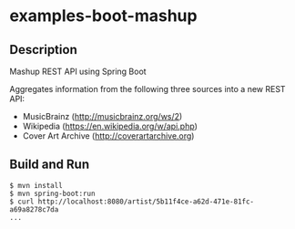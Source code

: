 # examples-boot-mashup

## Description
Mashup REST API using Spring Boot

Aggregates information from the following three sources into a new REST API:

* MusicBrainz (http://musicbrainz.org/ws/2)
* Wikipedia (https://en.wikipedia.org/w/api.php)
* Cover Art Archive (http://coverartarchive.org)


## Build and Run

```
$ mvn install
$ mvn spring-boot:run
$ curl http://localhost:8080/artist/5b11f4ce-a62d-471e-81fc-a69a8278c7da
...
```
